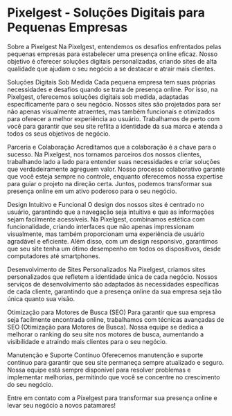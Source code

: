 # Pixelgest - Soluções Digitais para Pequenas Empresas
Sobre a Pixelgest
Na Pixelgest, entendemos os desafios enfrentados pelas pequenas empresas para estabelecer uma presença online eficaz. Nosso objetivo é oferecer soluções digitais personalizadas, criando sites de alta qualidade que ajudam o seu negócio a se destacar e atrair mais clientes.

Soluções Digitais Sob Medida
Cada pequena empresa tem suas próprias necessidades e desafios quando se trata de presença online. Por isso, na Pixelgest, oferecemos soluções digitais sob medida, adaptadas especificamente para o seu negócio. Nossos sites são projetados para ser não apenas visualmente atraentes, mas também funcionais e otimizados para oferecer a melhor experiência ao usuário. Trabalhamos de perto com você para garantir que seu site reflita a identidade da sua marca e atenda a todos os seus objetivos de negócio.

Parceria e Colaboração
Acreditamos que a colaboração é a chave para o sucesso. Na Pixelgest, nos tornamos parceiros dos nossos clientes, trabalhando lado a lado para entender suas necessidades e criar soluções que verdadeiramente agreguem valor. Nosso processo colaborativo garante que você esteja sempre no controle, enquanto oferecemos nossa expertise para guiar o projeto na direção certa. Juntos, podemos transformar sua presença online em um ativo poderoso para o seu negócio.

Design Intuitivo e Funcional
O design dos nossos sites é centrado no usuário, garantindo que a navegação seja intuitiva e que as informações sejam facilmente acessíveis. Na Pixelgest, combinamos estética com funcionalidade, criando interfaces que não apenas impressionam visualmente, mas também proporcionam uma experiência de usuário agradável e eficiente. Além disso, com um design responsivo, garantimos que seu site tenha um ótimo desempenho em todos os dispositivos, desde computadores até smartphones.

Desenvolvimento de Sites Personalizados
Na Pixelgest, criamos sites personalizados que refletem a identidade única de cada negócio. Nossos serviços de desenvolvimento são adaptados às necessidades específicas de cada cliente, garantindo que a presença online da sua empresa seja tão única quanto sua visão.

Otimização para Motores de Busca (SEO)
Para garantir que sua empresa seja facilmente encontrada online, trabalhamos com técnicas avançadas de SEO (Otimização para Motores de Busca). Nossa equipe se dedica a melhorar o ranking do seu site nos motores de busca, aumentando a visibilidade e atraindo mais clientes para o seu negócio.

Manutenção e Suporte Contínuo
Oferecemos manutenção e suporte contínuo para garantir que seu site permaneça sempre atualizado e seguro. Nossa equipe está sempre disponível para resolver problemas e implementar melhorias, permitindo que você se concentre no crescimento do seu negócio.

Entre em contato com a Pixelgest para transformar sua presença online e levar seu negócio a novos patamares!